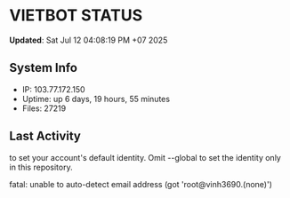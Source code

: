 # VIETBOT STATUS
**Updated**: Sat Jul 12 04:08:19 PM +07 2025

## System Info
- IP: 103.77.172.150
- Uptime: up 6 days, 19 hours, 55 minutes
- Files: 27219

## Last Activity

to set your account's default identity.
Omit --global to set the identity only in this repository.

fatal: unable to auto-detect email address (got 'root@vinh3690.(none)')
